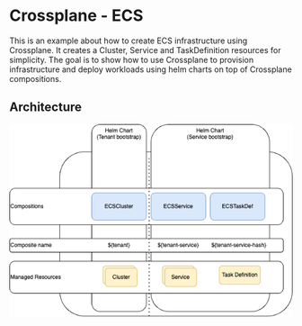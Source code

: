 # Crossplane - ECS

This is an example about how to create ECS infrastructure using Crossplane. It creates a Cluster, Service and TaskDefinition resources for simplicity. The goal is to show how to use Crossplane to provision infrastructure and deploy workloads using helm charts on top of Crossplane compositions.


## Architecture

![ECS Architecture](img/ecs-arch.png)